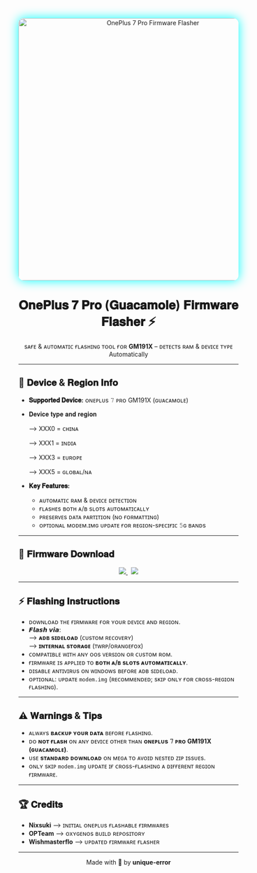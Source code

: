 <!-- BANNER -->
<p align="center">
  <img src="Banner.png" width="600" style="border-radius: 12px; box-shadow: 0 0 25px #00ffff;" alt="OnePlus 7 Pro Firmware Flasher" />
</p>

<h1 align="center">𝐎𝐧𝐞𝐏𝐥𝐮𝐬 𝟕 𝐏𝐫𝐨 (𝐆𝐮𝐚𝐜𝐚𝐦𝐨𝐥𝐞) 𝐅𝐢𝐫𝐦𝐰𝐚𝐫𝐞 𝐅𝐥𝐚𝐬𝐡𝐞𝐫 ⚡</h1>
<p align="center">sᴀғᴇ & ᴀᴜᴛᴏᴍᴀᴛɪᴄ ғʟᴀsʜɪɴɢ ᴛᴏᴏʟ ғᴏʀ <b>GM191X</b> – ᴅᴇᴛᴇᴄᴛs ʀᴀᴍ & ᴅᴇᴠɪᴄᴇ ᴛʏᴘᴇ Automatically</p>

---

## 📱 𝐃𝐞𝐯𝐢𝐜𝐞 & 𝐑𝐞𝐠𝐢𝐨𝐧 𝐈𝐧𝐟𝐨

- **𝐒𝐮𝐩𝐩𝐨𝐫𝐭𝐞𝐝 𝐃𝐞𝐯𝐢𝐜𝐞:** ᴏɴᴇᴘʟᴜs 𝟽 ᴘʀᴏ GM191X (ɢᴜᴀᴄᴀᴍᴏʟᴇ)  
- 𝐃𝐞𝐯𝐢𝐜𝐞 𝐭𝐲𝐩𝐞 𝐚𝐧𝐝 𝐫𝐞𝐠𝐢𝐨𝐧

  ⟶ XXX0 = ᴄʜɪɴᴀ

  ⟶ XXX1 = ɪɴᴅɪᴀ

  ⟶ XXX3 = ᴇᴜʀᴏᴘᴇ

  ⟶ XXX5 = ɢʟᴏʙᴀʟ/ɴᴀ

- **𝐊𝐞𝐲 𝐅𝐞𝐚𝐭𝐮𝐫𝐞𝐬:**  
  - ᴀᴜᴛᴏᴍᴀᴛɪᴄ ʀᴀᴍ & ᴅᴇᴠɪᴄᴇ ᴅᴇᴛᴇᴄᴛɪᴏɴ     
  - ғʟᴀsʜᴇs ʙᴏᴛʜ ᴀ/ʙ sʟᴏᴛs ᴀᴜᴛᴏᴍᴀᴛɪᴄᴀʟʟʏ     
  - ᴘʀᴇsᴇʀᴠᴇs ᴅᴀᴛᴀ ᴘᴀʀᴛɪᴛɪᴏɴ (ɴᴏ ғᴏʀᴍᴀᴛᴛɪɴɢ)     
  - ᴏᴘᴛɪᴏɴᴀʟ ᴍᴏᴅᴇᴍ.ɪᴍɢ ᴜᴘᴅᴀᴛᴇ ғᴏʀ ʀᴇɢɪᴏɴ-sᴘᴇᴄɪғɪᴄ 𝟻ɢ ʙᴀɴᴅs

---

## 💾 𝐅𝐢𝐫𝐦𝐰𝐚𝐫𝐞 𝐃𝐨𝐰𝐧𝐥𝐨𝐚𝐝

<div align="center">

  <a href="https://mega.nz/folder/7chCAYIK#4HxIkN_7IV39SiOHQD5JUw/" target="_blank">
    <img src="https://img.shields.io/badge/Mega-FF0000?style=for-the-badge&logo=mega&logoColor=white">
  </a>
  &nbsp;
  <a href="https://drive.google.com/drive/folders/11I7hxR7691lriKYs2tc0U8AB-mIhJpYE?usp=drive_link" target="_blank">
    <img src="https://img.shields.io/badge/GDrive-4285F4?style=for-the-badge&logo=googledrive&logoColor=white">
  </a>

</div>





---

## ⚡ 𝐅𝐥𝐚𝐬𝐡𝐢𝐧𝐠 𝐈𝐧𝐬𝐭𝐫𝐮𝐜𝐭𝐢𝐨𝐧𝐬
- ᴅᴏᴡɴʟᴏᴀᴅ ᴛʜᴇ ғɪʀᴍᴡᴀʀᴇ ғᴏʀ ʏᴏᴜʀ ᴅᴇᴠɪᴄᴇ ᴀɴᴅ ʀᴇɢɪᴏɴ.   
- 𝙁𝙡𝙖𝙨𝙝 𝙫𝙞𝙖:     
    ⟶ **ᴀᴅʙ sɪᴅᴇʟᴏᴀᴅ** (ᴄᴜsᴛᴏᴍ ʀᴇᴄᴏᴠᴇʀʏ)     
    ⟶ **ɪɴᴛᴇʀɴᴀʟ sᴛᴏʀᴀɢᴇ** (ᴛᴡʀᴘ/ᴏʀᴀɴɢᴇғᴏx)   
- ᴄᴏᴍᴘᴀᴛɪʙʟᴇ ᴡɪᴛʜ ᴀɴʏ ᴏᴏs ᴠᴇʀsɪᴏɴ ᴏʀ ᴄᴜsᴛᴏᴍ ʀᴏᴍ.   
- ғɪʀᴍᴡᴀʀᴇ ɪs ᴀᴘᴘʟɪᴇᴅ ᴛᴏ **ʙᴏᴛʜ ᴀ/ʙ sʟᴏᴛs ᴀᴜᴛᴏᴍᴀᴛɪᴄᴀʟʟʏ**.   
- ᴅɪsᴀʙʟᴇ ᴀɴᴛɪᴠɪʀᴜs ᴏɴ ᴡɪɴᴅᴏᴡs ʙᴇғᴏʀᴇ ᴀᴅʙ sɪᴅᴇʟᴏᴀᴅ.   
- ᴏᴘᴛɪᴏɴᴀʟ: ᴜᴘᴅᴀᴛᴇ `modem.img` (ʀᴇᴄᴏᴍᴍᴇɴᴅᴇᴅ; sᴋɪᴘ ᴏɴʟʏ ғᴏʀ ᴄʀᴏss-ʀᴇɢɪᴏɴ ғʟᴀsʜɪɴɢ).


---

## ⚠️ 𝐖𝐚𝐫𝐧𝐢𝐧𝐠𝐬 & 𝐓𝐢𝐩𝐬

- ᴀʟᴡᴀʏs **ʙᴀᴄᴋᴜᴘ ʏᴏᴜʀ ᴅᴀᴛᴀ** ʙᴇғᴏʀᴇ ғʟᴀsʜɪɴɢ.   
- ᴅᴏ **ɴᴏᴛ ғʟᴀsʜ** ᴏɴ ᴀɴʏ ᴅᴇᴠɪᴄᴇ ᴏᴛʜᴇʀ ᴛʜᴀɴ **ᴏɴᴇᴘʟᴜs 𝟽 ᴘʀᴏ GM191X (ɢᴜᴀᴄᴀᴍᴏʟᴇ)**.   
- ᴜsᴇ **sᴛᴀɴᴅᴀʀᴅ ᴅᴏᴡɴʟᴏᴀᴅ** ᴏɴ ᴍᴇɢᴀ ᴛᴏ ᴀᴠᴏɪᴅ ɴᴇsᴛᴇᴅ ᴢɪᴘ ɪssᴜᴇs.   
- ᴏɴʟʏ sᴋɪᴘ `modem.img` ᴜᴘᴅᴀᴛᴇ ɪғ ᴄʀᴏss-ғʟᴀsʜɪɴɢ ᴀ ᴅɪғғᴇʀᴇɴᴛ ʀᴇɢɪᴏɴ ғɪʀᴍᴡᴀʀᴇ.

---

## 🏆 𝐂𝐫𝐞𝐝𝐢𝐭𝐬

- **Nixsuki** ⟶ ɪɴɪᴛɪᴀʟ ᴏɴᴇᴘʟᴜs ғʟᴀsʜᴀʙʟᴇ ғɪʀᴍᴡᴀʀᴇs
- **OPTeam** ⟶ ᴏxʏɢᴇɴᴏs ʙᴜɪʟᴅ ʀᴇᴘᴏsɪᴛᴏʀʏ 
- **Wishmasterflo** ⟶ ᴜᴘᴅᴀᴛᴇᴅ ғɪʀᴍᴡᴀʀᴇ ғʟᴀsʜᴇʀ 

---


<p align="center">
  Made with 💙 by <b>unique-error</b>
</p>
